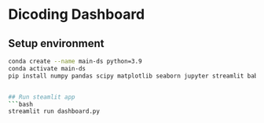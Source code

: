 # Dicoding Dashboard 
## Setup environment
```bash
conda create --name main-ds python=3.9
conda activate main-ds
pip install numpy pandas scipy matplotlib seaborn jupyter streamlit babel```


## Run steamlit app
```bash
streamlit run dashboard.py
```
